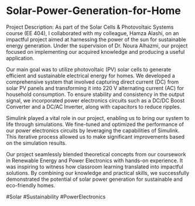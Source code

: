 # Solar-Power-Generation-for-Home

Project Description:
As part of the Solar Cells & Photovoltaic Systems course (EE 404), I collaborated with my colleague, Hamza Alashi, on an impactful project aimed at harnessing the power of the sun for sustainable energy generation. Under the supervision of Dr. Noura Alhazmi, our project focused on implementing our acquired knowledge and producing a useful application.

Our main goal was to utilize photovoltaic (PV) solar cells to generate efficient and sustainable electrical energy for homes. We developed a comprehensive system that involved capturing direct current (DC) from solar PV panels and transforming it into 220 V alternating current (AC) for household consumption. To ensure stability and consistency in the output signal, we incorporated power electronics circuits such as a DC/DC Boost Converter and a DC/AC Inverter, along with capacitors to reduce ripples.

Simulink played a vital role in our project, enabling us to bring our system to life through simulations. We fine-tuned and optimized the performance of our power electronics circuits by leveraging the capabilities of Simulink. This iterative process allowed us to make significant improvements based on the simulation results.

Our project seamlessly blended theoretical concepts from our coursework in Renewable Energy and Power Electronics with hands-on experience. It was inspiring to witness how classroom learning translated into impactful solutions. By combining our knowledge and practical skills, we successfully demonstrated the potential of solar power generation for sustainable and eco-friendly homes.

#Solar #Sustainability #PowerElectronics
